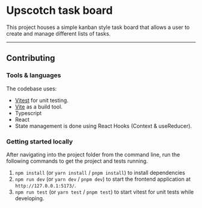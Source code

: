 # Upscotch task board

This project houses a simple kanban style task board that allows a user to create and manage
different lists of tasks.

---

## Contributing

### Tools & languages

The codebase uses:

- [Vitest](https://vitest.dev/) for unit testing.
- [Vite](https://vitejs.dev/) as a build tool.
- Typescript
- React
- State management is done using React Hooks (Context & useReducer).

### Getting started locally

After navigating into the project folder from the command line, run the following
commands to get the project and tests running.

1. `npm install` (or `yarn install` / `pnpm install`) to install dependencies
2. `npm run dev` (or `yarn dev` / `pnpm dev`) to start the frontend application
   at `http://127.0.0.1:5173/`.
3. `npm run test` (or `yarn test` / `pnpm test`) to start vitest for unit tests while developing.
